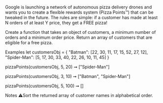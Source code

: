 Google is launching a network of autonomous pizza delivery drones and wants you to create a flexible rewards system (Pizza Points™) that can be tweaked in the future. The rules are simple: if a customer has made at least N orders of at least Y price, they get a FREE pizza!

Create a function that takes an object of customers, a minimum number of orders and a minimum order price. Return an array of customers that are eligible for a free pizza.

Examples
 let customersObj = {
    "Batman": [22, 30, 11, 17, 15, 52, 27, 12],
    "Spider-Man": [5, 17, 30, 33, 40, 22, 26, 10, 11, 45]
  }

  pizzaPoints(customersObj, 5, 20) ➞ ["Spider-Man"]

  pizzaPoints(customersObj, 3, 10) ➞ ["Batman", "Spider-Man"]

  pizzaPoints(customersObj, 5, 100) ➞ []
  
Notes
⚠️Sort the returned array of customer names in alphabetical order.